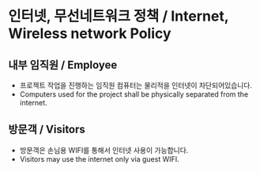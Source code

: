 # 인터넷, 무선네트워크 정책 / Internet, Wireless network Policy
## 내부 임직원 / Employee
- 프로젝트 작업을 진행하는 임직원 컴퓨터는 물리적을 인터넷이 차단되어있습니다.
- Computers used for the project shall be physically separated from the internet.

## 방문객 / Visitors
- 방문객은 손님용 WIFI를 통해서 인터넷 사용이 가능합니다.
- Visitors may use the internet only via guest WIFI.
